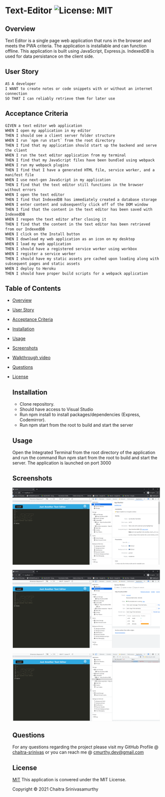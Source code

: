 # Text-Editor ![License: MIT](https://img.shields.io/badge/License-MIT-yellow.svg)

## Overview

Text Editor is a single page web application that runs in the browser and meets the PWA criteria. The application is installable and can function offline. This application is built using JavaScript, Express.js. IndexedDB is used for data persistance on the client side. 


## User Story

```
AS A developer
I WANT to create notes or code snippets with or without an internet connection
SO THAT I can reliably retrieve them for later use

```

## Acceptance Criteria

```
GIVEN a text editor web application
WHEN I open my application in my editor
THEN I should see a client server folder structure
WHEN I run `npm run start` from the root directory
THEN I find that my application should start up the backend and serve the client
WHEN I run the text editor application from my terminal
THEN I find that my JavaScript files have been bundled using webpack
WHEN I run my webpack plugins
THEN I find that I have a generated HTML file, service worker, and a manifest file
WHEN I use next-gen JavaScript in my application
THEN I find that the text editor still functions in the browser without errors
WHEN I open the text editor
THEN I find that IndexedDB has immediately created a database storage
WHEN I enter content and subsequently click off of the DOM window
THEN I find that the content in the text editor has been saved with IndexedDB
WHEN I reopen the text editor after closing it
THEN I find that the content in the text editor has been retrieved from our IndexedDB
WHEN I click on the Install button
THEN I download my web application as an icon on my desktop
WHEN I load my web application
THEN I should have a registered service worker using workbox
WHEN I register a service worker
THEN I should have my static assets pre cached upon loading along with subsequent pages and static assets
WHEN I deploy to Heroku
THEN I should have proper build scripts for a webpack application

```

## Table of Contents

- [Overview](#overview)
- [User Story](#user-story)
- [Acceptance Criteria](#acceptance-criteria)
- [Installation](#installation)
- [Usage](#usage)
- [Screenshots](#screenshots)
- [Walkthrough video](#walkthrough-video)
- [Questions](#questions)
- [License](#license)

  ## Installation

  - Clone repository.
  - Should have access to Visual Studio
  - Run npm install to install packages/dependencies (Express, Codemirror).
  - Run npm start from the root to build and start the     server

  ## Usage

  Open the Integrated Terminal from the root directory of the application and run the command Run npm start from the root to build and start the server. The application is launched on port 3000

  ## Screenshots

  ![Manifest](/images/Manifest.png)

  ![Service Workers](/images/ServiceWorkers.png)

  ![IndexedDB](/images/IndexedDB.png)
 
   ## Questions

  For any questions regarding the project please visit my
  GitHub Profile @
  [chaitra-srinivas](https://github.com/dfdfgfd)
  or you can reach me @ cmurthy.dev@gmail.com

  ## License

  [MIT](https://opensource.org/licenses/MIT)
  This application is convered under the MIT License.

  Copyright © 2021 Chaitra Srinivasamurthy
